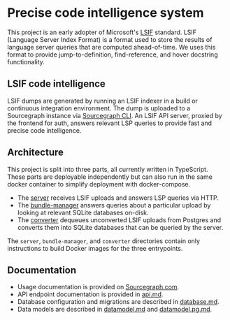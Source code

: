 # Precise code intelligence system

This project is an early adopter of Microsoft's [LSIF](https://code.visualstudio.com/blogs/2019/02/19/lsif) standard. LSIF (Language Server Index Format) is a format used to store the results of language server queries that are computed ahead-of-time. We uses this format to provide jump-to-definition, find-reference, and hover docstring functionality.

## LSIF code intelligence

LSIF dumps are generated by running an LSIF indexer in a build or continuous integration environment. The dump is uploaded to a Sourcegraph instance via [Sourcegraph CLI](https://github.com/sourcegraph/src-cli). An LSIF API server, proxied by the frontend for auth, answers relevant LSP queries to provide fast and precise code intelligence.

## Architecture

This project is split into three parts, all currently written in TypeScript. These parts are deployable independently but can also run in the same docker container to simplify deployment with docker-compose.

- The [server](./src/server/server.ts) receives LSIF uploads and answers LSP queries via HTTP.
- The [bundle-manager](./src/bundle-manager/manager.ts) answers queries about a particular upload by looking at relevant SQLite databases on-disk.
- The [converter](./src/converter/converter.ts) dequeues unconverted LSIF uploads from Postgres and converts them into SQLite databases that can be queried by the server.

The `server`, `bundle-manager`, and `converter` directories contain only instructions to build Docker images for the three entrypoints.

## Documentation

- Usage documentation is provided on [Sourcegraph.com](https://docs.sourcegraph.com/user/code_intelligence/lsif).
- API endpoint documentation is provided in [api.md](./docs/api/api.md).
- Database configuration and migrations are described in [database.md](./docs/database/database.md).
- Data models are described in [datamodel.md](./docs/database/datamodel.md) and [datamodel.pg.md](./docs/database/datamodel.pg.md).
